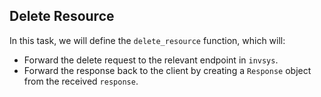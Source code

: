 ## Delete Resource

In this task, we will define the `delete_resource` function, which will:
- Forward the delete request to the relevant endpoint in `invsys`.
- Forward the response back to the client by creating a `Response` object from the received `response`.

